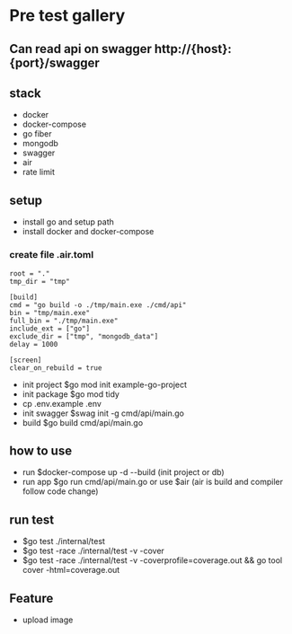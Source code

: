 # Pre test gallery

## Can read api on swagger http://{host}:{port}/swagger

## stack

- docker
- docker-compose
- go fiber
- mongodb
- swagger
- air
- rate limit

## setup

- install go and setup path
- install docker and docker-compose

### create file .air.toml

```
root = "."
tmp_dir = "tmp"

[build]
cmd = "go build -o ./tmp/main.exe ./cmd/api"
bin = "tmp/main.exe"
full_bin = "./tmp/main.exe"
include_ext = ["go"]
exclude_dir = ["tmp", "mongodb_data"]
delay = 1000

[screen]
clear_on_rebuild = true
```

- init project $go mod init example-go-project
- init package $go mod tidy
- cp .env.example .env
- init swagger $swag init -g cmd/api/main.go
- build $go build cmd/api/main.go

## how to use

- run $docker-compose up -d --build (init project or db)
- run app $go run cmd/api/main.go or use $air (air is build and compiler follow code change)

## run test

- $go test ./internal/test
- $go test -race ./internal/test -v -cover
- $go test -race ./internal/test -v -coverprofile=coverage.out && go tool cover -html=coverage.out

## Feature

- upload image
